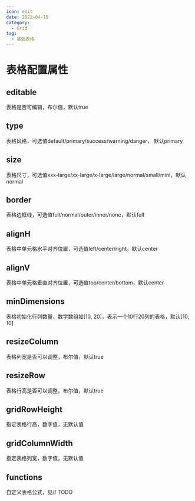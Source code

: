 ```yaml
---
icon: edit
date: 2022-04-19
category:
  - Grid
tag:
  - 基础表格
---
```


# 表格配置属性

## editable

表格是否可编辑，布尔值，默认true

## type

表格风格，可选值default/primary/success/warning/danger， 默认primary

## size
表格尺寸，可选值xxx-large/xx-large/x-large/large/normal/small/mini，默认normal

## border
表格边框线，可选值full/normal/outer/inner/none，默认full

## alignH
表格中单元格水平对齐位置，可选值left/center/right，默认center

## alignV
表格中单元格垂直对齐位置，可选值top/center/bottom，默认center

## minDimensions
表格初始化行列数量，数字数组如[10, 20]，表示一个10行20列的表格，默认[10, 10]

## resizeColumn
表格列宽是否可以调整，布尔值，默认true

## resizeRow
表格行高是否可以调整，布尔值，默认true

## gridRowHeight
指定表格行高，数字值，无默认值

## gridColumnWidth
指定表格列宽，数字值，无默认值

## functions
自定义表格公式，见// TODO